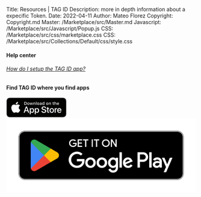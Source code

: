 Title: Resources | TAG ID
Description: more in depth information about a expecific Token.
Date: 2022-04-11
Author: Mateo Florez
Copyright: Copyright.md
Master: /Marketplace/src/Master.md
Javascript: /Marketplace/src/Javascript/Popup.js
CSS: /Marketplace/src/css/marketplace.css
CSS: /Marketplace/src/Collections/Default/css/style.css


<div class="container px-4 py-5" id="custom-cards">
	<h4 class="pb-2 border-bottom text-center">Help center </h4>
<div class="row row-cols-1 row-cols-lg-1 align-items-start g-4 py-5">
	<a class="text-decoration-none" href="TagId.md">
		<div class="col">
			<div class="card card-cover h-100 overflow-hidden text-bg-dark rounded-4 shadow-lg" >
			  <div class="d-flex flex-column h-100 p-5 pb-3 text-white text-shadow-1 text-center">
				<h6 class="mb-4 display-6 lh-1 fw-light">How do I setup the TAG ID app?</h2>
			  </div>
			</div>
		</div>
	</a>
</div>
	<h4 class=" text-center">
		Find TAG ID where you find apps
	</h4>
	<div class="container text-center">
		<a href="https://apps.apple.com/tr/app/trust-anchor-id/id1580610247" target="_blank"><img class="app-badges-apple" alt='Download on the App Store' src='/Marketplace/src/Themes/images/apple-badge-black.png'></a> 
		<a href='https://play.google.com/store/apps/details?id=com.tag.IdApp&pcampaignid=pcampaignidMKT-Other-global-all-co-prtnr-py-PartBadge-Mar2515-1' target="_blank" ><img class="app-badges" alt='Get it on Google Play' src='/Marketplace/src/Themes/images/google-play-badge.png'></a>
	</div>
</div>